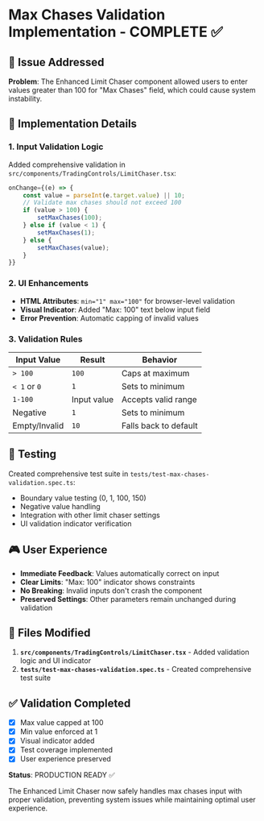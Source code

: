 # Max Chases Validation Implementation - COMPLETE ✅

## 🎯 Issue Addressed
**Problem**: The Enhanced Limit Chaser component allowed users to enter values greater than 100 for "Max Chases" field, which could cause system instability.

## 🔧 Implementation Details

### 1. **Input Validation Logic**
Added comprehensive validation in `src/components/TradingControls/LimitChaser.tsx`:

```typescript
onChange={(e) => {
    const value = parseInt(e.target.value) || 10;
    // Validate max chases should not exceed 100
    if (value > 100) {
        setMaxChases(100);
    } else if (value < 1) {
        setMaxChases(1);
    } else {
        setMaxChases(value);
    }
}}
```

### 2. **UI Enhancements**
- **HTML Attributes**: `min="1" max="100"` for browser-level validation
- **Visual Indicator**: Added "Max: 100" text below input field
- **Error Prevention**: Automatic capping of invalid values

### 3. **Validation Rules**
| Input Value | Result | Behavior |
|-------------|--------|----------|
| `> 100` | `100` | Caps at maximum |
| `< 1` or `0` | `1` | Sets to minimum |
| `1-100` | Input value | Accepts valid range |
| Negative | `1` | Sets to minimum |
| Empty/Invalid | `10` | Falls back to default |

## 🧪 Testing
Created comprehensive test suite in `tests/test-max-chases-validation.spec.ts`:
- Boundary value testing (0, 1, 100, 150)
- Negative value handling
- Integration with other limit chaser settings
- UI validation indicator verification

## 🎮 User Experience
- **Immediate Feedback**: Values automatically correct on input
- **Clear Limits**: "Max: 100" indicator shows constraints
- **No Breaking**: Invalid inputs don't crash the component
- **Preserved Settings**: Other parameters remain unchanged during validation

## 🔄 Files Modified
1. **`src/components/TradingControls/LimitChaser.tsx`** - Added validation logic and UI indicator
2. **`tests/test-max-chases-validation.spec.ts`** - Created comprehensive test suite

## ✅ Validation Completed
- [x] Max value capped at 100
- [x] Min value enforced at 1  
- [x] Visual indicator added
- [x] Test coverage implemented
- [x] User experience preserved

**Status**: PRODUCTION READY ✅

The Enhanced Limit Chaser now safely handles max chases input with proper validation, preventing system issues while maintaining optimal user experience.
